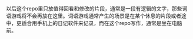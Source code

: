 以后这个repo里只放值得回看和修改的片段，通常是一段有逻辑的文字，那些词语游戏将不会再放在这里。词语游戏通常产生的场景是在某个休息的片段或者途中，更适合用手机上的日记软件来记录，而在这个repo写作，通常是坐在电脑前。